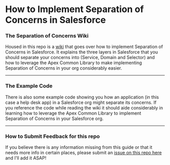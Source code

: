 # How to Implement Separation of Concerns in Salesforce

### The Separation of Concerns Wiki  

Housed in this repo is a <a href="https://github.com/Coding-With-The-Force/Salesforce_Separation_Of_Concerns/wiki" target="_blank">wiki</a> that goes over how to implement Separation of Concerns in Salesforce. It explains the three layers in Salesforce that you should separate your concerns into (Service, Domain and Selector) and how to leverage the Apex Common Library to make implementing Separation of Concerns in your org considerably easier.

***

### The Example Code

There is also some example code showing you how an application (in this case a help desk app) in a Salesforce org might separate its concerns. If you reference the code while reading the wiki it should aide considerably in learning how to leverage the Apex Common Library to implement Separation of Concerns in your Salesforce org.  

***

### How to Submit Feedback for this repo

If you believe there is any information missing from this guide or that it needs more info in certain places, please submit an [issue on this repo here](https://github.com/Coding-With-The-Force/Salesforce-Separation-Of-Concerns-And-The-Apex-Common-Library/issues) and I'll add it ASAP!
